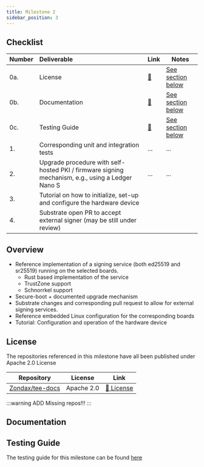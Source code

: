 ```yaml
---
title: Milestone 2
sidebar_position: 3
---
```


## Checklist

| Number | Deliverable | Link | Notes |
| ------------- | :------------- | ------------- | ------------- |
| 0a. | License | [:link:](#license) | [See section below](#license) | 
| 0b. | Documentation | [:link:](#documentation) | [See section below](#documentation) | 
| 0c. | Testing Guide | [:link:](#testing-guide) | [See section below](#testing-guide) | 
| 1. | Corresponding unit and integration tests | ... | ... |
| 2. | Upgrade procedure with self-hosted PKI / firmware signing mechanism, e.g., using a Ledger Nano S | ... | ... | 
| 3. | Tutorial on how to initialize, set-up and configure the hardware device | | | 
| 4. | Substrate open PR to accept external signer (may be still under review)|||

## Overview

- Reference implementation of a signing service (both ed25519 and sr25519) running on
the selected boards. 
  - Rust based implementation of the service
  - TrustZone support
  - Schnorrkel support
- Secure-boot + documented upgrade mechanism 
- Substrate changes and corresponding pull request to allow for external signing services.
- Reference embedded Linux configuration for the corresponding boards 
- Tutorial: Configuration and operation of the hardware device

## License

The repositories referenced in this milestone have all been published under Apache 2.0 License

| Repository | License | Link |
| --- | --- | --- |
| [Zondax/tee-docs](https://github.com/Zondax/tee-docs) | Apache 2.0 | [:page_facing_up: License](https://github.com/Zondax/tee-docs/blob/master/LICENSE) | 

:::warning
ADD Missing repos!!!
:::

## Documentation

## Testing Guide

The testing guide for this milestone can be found [here](/docs/testing/M2)
